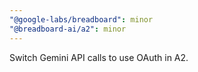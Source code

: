 ```yaml
---
"@google-labs/breadboard": minor
"@breadboard-ai/a2": minor
---
```


Switch Gemini API calls to use OAuth in A2.
